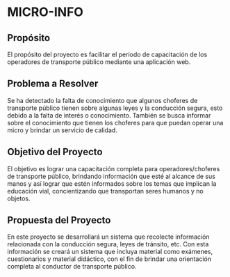 # MICRO-INFO

## Propósito
El propósito del proyecto es facilitar el periodo de capacitación de los operadores de transporte público mediante una aplicación web.

## Problema a Resolver
Se ha detectado la falta de conocimiento que algunos choferes de transporte público tienen sobre algunas leyes y la conducción segura, esto debido a la falta de interés o conocimiento. También se busca informar sobre el conocimiento que tienen los choferes para que puedan operar una micro y brindar un servicio de calidad.

## Objetivo del Proyecto
El objetivo es lograr una capacitación completa para operadores/choferes de transporte público, brindando información que esté al alcance de sus manos y así lograr que estén informados sobre los temas que implican la educación vial, concientizando que transportan seres humanos y no objetos.

## Propuesta del Proyecto
En este proyecto se desarrollará un sistema que recolecte información relacionada con la conducción segura, leyes de tránsito, etc. Con esta información se creará un sistema que incluya material como exámenes, cuestionarios y material didáctico, con el fin de brindar una orientación completa al conductor de transporte público.

